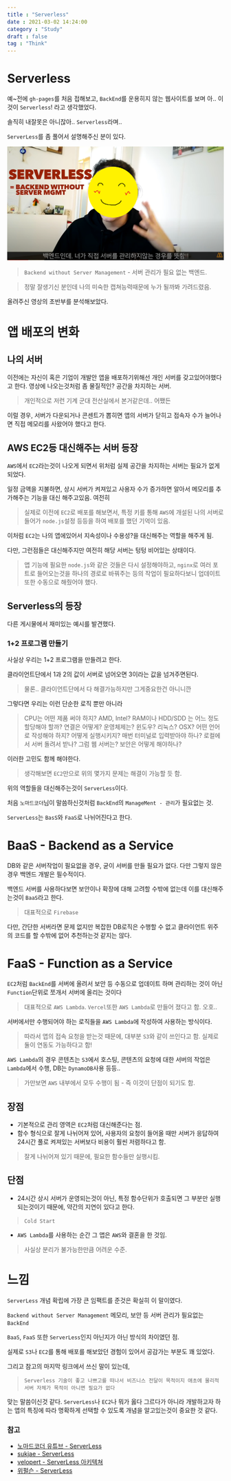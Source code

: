 ```yaml
---
title : "Serverless"
date : 2021-03-02 14:24:00
category : "Study"
draft : false
tag : "Think"
--- 
```

# Serverless
예~전에 `gh-pages`를 처음 접해보고, `BackEnd`를 운용히지 않는 웹사이트를 보며 아.. 이것이 `Serverless`! 라고 생각했었다.

솔직히 내잘못은 아니잖아.. `Serverless`라며..

`ServerLess`를 좀 풀어서 설명해주신 분이 있다.

<div style="text-align : center">
  <img src="/img/2021/03/02/1.PNG?raw=true" alt="1">
</div>

> `Backend without Server Management` - 서버 관리가 필요 없는 백엔드.

> 정말 잘생기신 분인데 나의 미숙한 캡쳐능력때문에 누가 될까봐 가려드렸음.

올려주신 영상의 초반부를 분석해보았다.

# 앱 배포의 변화
## 나의 서버
이전에는 자신이 혹은 기업이 개발안 앱을 배포하기위해선 개인 서버를 갖고있어야했다고 한다. 영상에 나오는것처럼 좀 물질적인? 공간을 차지하는 서버.
> 개인적으로 저런 기계 군대 전산실에서 본거같은데.. 어쨌든

이럴 경우, 서버가 다운되거나 콘센트가 뽑히면 앱의 서버가 닫히고 접속자 수가 늘어나면 직접 메모리를 사왔어야 했다고 한다.

## AWS EC2등 대신해주는 서버 등장
`AWS`에서 `EC2`라는것이 나오게 되면서 위처럼 실제 공간을 차지하는 서버는 필요가 없게되었다.

일정 금액을 지불하면, 상시 서버가 켜져있고 사용자 수가 증가하면 알아서 메모리를 추가해주는 기능을 대신 해주고있음. 여전히
> 실제로 이전에 `EC2`로 배포를 해보면서, 특정 키를 통해 `AWS`에 개설된 나의 서버로 들어가 `node.js`설정 등등을 하여 배포를 했던 기억이 있음.

이처럼 `EC2`는 나의 앱에있어서 지속성이나 수용성?을 대신해주는 역할을 해주게 됨.

다만, 그런점들은 대신해주지만 여전히 해당 서버는 텅텅 비어있는 상태이다. 
> 앱 기능에 필요한 `node.js`와 같은 것들은 다시 설정해야하고, `nginx`로 여러 포트로 들어오는것을 하나의 경로로 바꿔주는 등의 작업이 필요하다보니 업데이트 또한 수동으로 해줬어야 했다.


## Serverless의 등장
다른 게시물에서 재미있는 예시를 발견했다.
### 1+2 프로그램 만들기
사실상 우리는 1+2 프로그램을 만들려고 한다.

클라이언트단에서 1과 2의 값이 서버로 넘어오면 3이라는 값을 넘겨주면된다.
> 물론.. 클라이언트단에서 다 해결가능하지만 그게중요한건 아니니깐

그렇다면 우리는 이런 단순한 로직 뿐만 아니라
> CPU는 어떤 제품 써야 하지? AMD, Intel?
> RAM이나 HDD/SDD 는 어느 정도 할당해야 할까?
> 연결은 어떻게?
> 운영체제는? 윈도우? 리눅스? OSX?
> 어떤 언어로 작성해야 하지?
> 어떻게 실행시키지? 매번 터미널로 입력받아야 하나? 로컬에서 서버 돌려서 받나? 
> 그럼 웹 서버는?
> 보안은 어떻게 해야하나?

이러한 고민도 함께 해야한다.
> 생각해보면 `EC2`만으로 위의 몇가지 문제는 해결이 가능할 듯 함.

위의 역할들을 대신해주는것이 `ServerLess`이다. 

처음 `노마드코더`님이 말씀하신것처럼 `BackEnd`의 `ManageMent - 관리`가 필요없는 것.

`ServerLess`는 `BasS`와 `FaaS`로 나뉘어진다고 한다.

# BaaS - Backend as a Service
DB와 같은 서버작업이 필요없을 경우, 굳이 서버를 만들 필요가 없다. 다만 그렇지 않은 경우 백엔드 개발은 필수적이다.

백엔드 서버를 사용하다보면 보안이나 확장에 대해 고려할 수밖에 없는데 이를 대신해주는것이 `BaaS`라고 한다.
> 대표적으로 `Firebase`

다만, 간단한 서버라면 문제 없지만 복잡한 DB로직은 수행할 수 없고 클라이언트 위주의 코드를 할 수밖에 없어 추천하는것 같지는 않다.

# FaaS - Function as a Service
`EC2`처럼 `BackEnd`를 서버에 올려서 보안 등 수동으로 업데이트 하며 관리하는 것이 아닌 `Function`단위로 쪼개서 서버에 올리는 것이다
> 대표적으로 `AWS Lambda`. `Vercel`또한 `AWS Lambda`로 만들어 졌다고 함. 오호..

서버에서만 수행되어야 하는 로직들을 `AWS Lambda`에 작성하여 사용하는 방식이다.
> 따라서 앱의 접속 요청을 받는것 때문에, 대부분 `S3`와 같이 쓰인다고 함. 실제로 둘이 연동도 가능하다고 함!

`AWS Lambda`의 경우 콘텐츠는 `S3`에서 호스팅, 콘텐츠의 요청에 대한 서버의 작업은 `Lambda`에서 수행, DB는 `DynamoDB`사용 등등..
> 가만보면 `AWS` 내부에서 모두 수행이 됨 - 즉 이것이 단점이 되기도 함.

## 장점
* 기본적으로 관리 영역은 `EC2`처럼 대신해준다는 점.
* 함수 형식으로 잘게 나뉘어져 있어, 사용자의 요청이 들어올 때만 서버가 응답하여 24시간 풀로 켜져있는 서버보다 비용이 훨씬 저렴하다고 함.
> 잘게 나뉘어져 있기 때문에, 필요한 함수들만 실행시킴.

## 단점
* 24시간 상시 서버가 운영되는것이 아닌, 특정 함수단위가 호출되면 그 부분만 실행되는것이기 때문에, 약간의 지연이 있다고 한다.
> `Cold Start`
* `AWS Lambda`를 사용하는 순간 그 앱은 `AWS`와 결혼을 한 것임.
> 사실상 분리가 불가능한만큼 어려운 수준.

# 느낌
`ServerLess` 개념 확립에 가장 큰 임팩트를 준것은 확실히 이 말이였다.

`Backend without Server Management` 메모리, 보안 등 서버 관리가 필요없는 `BackEnd`

`BaaS`, `FaaS` 또한 `ServerLess`인지 아닌지가 아닌 방식의 차이였던 점.

실제로 `S3`나 `EC2`를 통해 배포를 해보았던 경험이 있어서 공감가는 부분도 꽤 있었다.

그리고 참고의 마지막 링크에서 쓰신 말이 있는데,
> `Serverless 기술이 좋고 나쁘고를 떠나서 비즈니스 전달이 목적이지 애초에 물리적 서버 자체가 목적이 아니면 필요가 없다`

맞는 말씀이신것 같다. `ServerLess`나 `EC2`나 뭐가 옳다 그르다가 아니라 개발하고자 하는 앱의 특징에 따라 명확하게 선택할 수 있도록 개념을 알고있는것이 중요한 것 같다.


### 참고
* [노마드코더 유튜브 - ServerLess](https://www.youtube.com/watch?v=ufLmReluPww)
* [sukjae - ServerLess](https://sukjae.github.io/posts/what-is-serverless#%EC%96%B4%EB%96%BB%EA%B2%8C-%EC%82%AC%EC%9A%A9-%EB%90%98%EB%82%98%EC%9A%94)
* [velopert - ServerLess 아키텍쳐](https://velopert.com/3543)
* [위펄슨 - ServerLess](https://tech.weperson.com/wedev/backend/serverless/#serverless%E1%84%8B%E1%85%B4-%E1%84%83%E1%85%A1%E1%86%AB%E1%84%8C%E1%85%A5%E1%86%B7)